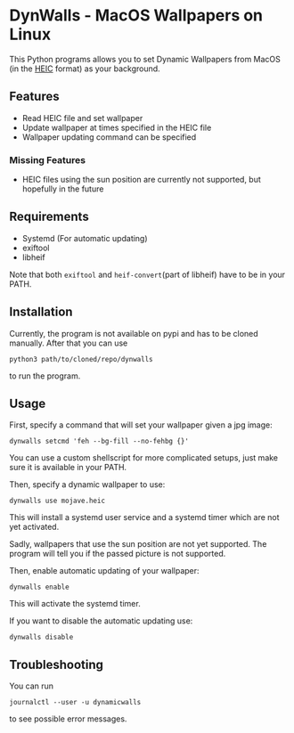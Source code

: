 # DynWalls - MacOS Wallpapers on Linux

This Python programs allows you to set Dynamic Wallpapers from MacOS (in the [HEIC](https://en.wikipedia.org/wiki/High_Efficiency_Image_File_Format) format) as your background.

## Features
 - Read HEIC file and set wallpaper
 - Update wallpaper at times specified in the HEIC file
 - Wallpaper updating command can be specified

### Missing Features
 - HEIC files using the sun position are currently not supported, but hopefully in the future


## Requirements
 - Systemd (For automatic updating)
 - exiftool
 - libheif 
 
 Note that both `exiftool` and `heif-convert`(part of libheif) have to be in your PATH.
 
## Installation
Currently, the program is not available on pypi and has to be cloned manually.
After that you can use
```shell
python3 path/to/cloned/repo/dynwalls
```
to run the program.


## Usage
First, specify a command that will set your wallpaper given a jpg image:

```shell
dynwalls setcmd 'feh --bg-fill --no-fehbg {}'
```

You can use a custom shellscript for more complicated setups, just make sure it is available in your PATH.


Then, specify a dynamic wallpaper to use:

```shell
dynwalls use mojave.heic
```

This will install a systemd user service and a systemd timer which are not yet activated.

Sadly, wallpapers that use the sun position are not yet supported. The program will tell you if the passed picture is not supported.


Then, enable automatic updating of your wallpaper:

```shell
dynwalls enable
```

This will activate the systemd timer.


If you want to disable the automatic updating use:

```shell
dynwalls disable
```


## Troubleshooting
You can run 
```shell
journalctl --user -u dynamicwalls
```
to see possible error messages.
